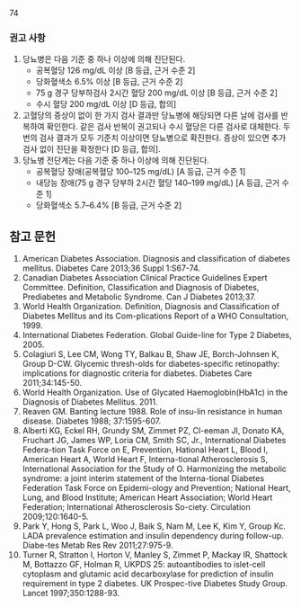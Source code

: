 <PAGE>74

### 권고 사항

1.  당뇨병은 다음 기준 중 하나 이상에 의해 진단된다.
    *   공복혈당 126 mg/dL 이상 [B 등급, 근거 수준 2]
    *   당화혈색소 6.5% 이상 [B 등급, 근거 수준 2]
    *   75 g 경구 당부하검사 2시간 혈당 200 mg/dL 이상 [B 등급, 근거 수준 2]
    *   수시 혈당 200 mg/dL 이상 [D 등급, 합의]
2.  고혈당의 증상이 없이 한 가지 검사 결과만 당뇨병에 해당되면 다른 날에 검사를 반복하여 확인한다. 같은 검사 반복이 권고되나 수시 혈당은 다른 검사로 대체한다. 두 번의 검사 결과가 모두 기준치 이상이면 당뇨병으로 확진한다. 증상이 있으면 추가 검사 없이 진단을 확정한다 [D 등급, 합의].
3.  당뇨병 전단계는 다음 기준 중 하나 이상에 의해 진단된다.
    *   공복혈당 장애(공복혈당 100–125 mg/dL) [A 등급, 근거 수준 1]
    *   내당능 장애(75 g 경구 당부하 2시간 혈당 140–199 mg/dL) [A 등급, 근거 수준 1]
    *   당화혈색소 5.7–6.4% [B 등급, 근거 수준 2]

## 참고 문헌

1.  American Diabetes Association. Diagnosis and classification of diabetes mellitus. Diabetes Care 2013;36 Suppl 1:S67-74.
2.  Canadian Diabetes Association Clinical Practice Guidelines Expert Committee. Definition, Classification and Diagnosis of Diabetes, Prediabetes and Metabolic Syndrome. Can J Diabetes 2013;37.
3.  World Health Organization. Definition, Diagnosis and Classification of Diabetes Mellitus and its Com-plications Report of a WHO Consultation, 1999.
4.  International Diabetes Federation. Global Guide-line for Type 2 Diabetes, 2005.
5.  Colagiuri S, Lee CM, Wong TY, Balkau B, Shaw JE, Borch-Johnsen K, Group D-CW. Glycemic thresh-olds for diabetes-specific retinopathy: implications for diagnostic criteria for diabetes. Diabetes Care 2011;34:145-50.
6.  World Health Organization. Use of Glycated Haemoglobin(HbA1c) in the Diagnosis of Diabetes Mellitus. 2011.
7.  Reaven GM. Banting lecture 1988. Role of insu-lin resistance in human disease. Diabetes 1988; 37:1595-607.
8.  Alberti KG, Eckel RH, Grundy SM, Zimmet PZ, Cl-eeman JI, Donato KA, Fruchart JG, James WP, Loria CM, Smith SC, Jr., International Diabetes Federa-tion Task Force on E, Prevention, Hational Heart L, Blood I, American Heart A, World Heart F, Interna-tional Atherosclerosis S, International Association for the Study of O. Harmonizing the metabolic syndrome: a joint interim statement of the Interna-tional Diabetes Federation Task Force on Epidemi-ology and Prevention; National Heart, Lung, and Blood Institute; American Heart Association; World Heart Federation; International Atherosclerosis So-ciety. Circulation 2009;120:1640-5.
9.  Park Y, Hong S, Park L, Woo J, Baik S, Nam M, Lee K, Kim Y, Group Kc. LADA prevalence estimation and insulin dependency during follow-up. Diabe-tes Metab Res Rev 2011;27:975-9.
10. Turner R, Stratton I, Horton V, Manley S, Zimmet P, Mackay IR, Shattock M, Bottazzo GF, Holman R, UKPDS 25: autoantibodies to islet-cell cytoplasm and glutamic acid decarboxylase for prediction of insulin requirement in type 2 diabetes. UK Prospec-tive Diabetes Study Group. Lancet 1997;350:1288-93.